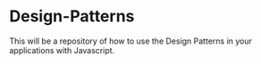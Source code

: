 # Design-Patterns
This will be a repository of how to use the Design Patterns in your applications with Javascript.

